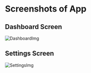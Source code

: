 # Screenshots of App

## Dashboard Screen
![DashboardImg](https://user-images.githubusercontent.com/18119037/60370436-4ed80180-99ff-11e9-926d-105165aa60e4.png)

## Settings Screen
![SettingsImg](https://user-images.githubusercontent.com/18119037/60370597-b1c99880-99ff-11e9-9c71-149cd86ab3d8.png)
